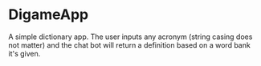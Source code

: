 # DigameApp
A simple dictionary app. The user inputs any acronym (string casing does not matter) and the chat bot will return a definition based on a word bank it's given.
